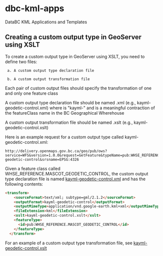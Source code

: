 # dbc-kml-apps
DataBC KML Applications and Templates

Creating a custom output type in GeoServer using XSLT
-----------------------------------------------------

 To create a custom output type in GeoServer using XSLT, you need to define two files:

     a. A custom output type declaration file

     b. A custom output transformation file

 Each pair of custom output files should specify the transformation of one and only one feature class 

 A custom output type declaration file should be named <formatName><featureClass>.xml (e.g., kayml-geodetic-control.xml)
    where <formatName> is "kayml-"
      and <featureClass> is a meaningful contraction of the featureClass name in the BC Geographical Wherehouse
    
 A custom output transformation file should be named <formatName><featureClass>.xslt (e.g., kayml-geodetic-control.xslt)
 
 Here is an example request for a custom output type called kayml-geodetic-control.xml:
 
    http://delivery.openmaps.gov.bc.ca/geo/pub/ows?service=WFS&version=1.0.0&request=GetFeature&typeName=pub:WHSE_REFERENCE.MASCOT_GEODETIC_CONTROL&maxFeatures=50&outputFormat=kayml-geodetic-control&srsname=EPSG:4326
 
 Given a feature class called WHSE_REFERENCE.MASCOT_GEODETIC_CONTROL, the custom output type declaration file is named [kayml-geodetic-control.xml](https://github.com/mraross/dbc-kml-apps/blob/master/xslt/kayml-geodetic-control.xml) and has the following contents:

 ```html
 <transform>
     <sourceFormat>text/xml; subtype=gml/2.1.2</sourceFormat>
     <outputFormat>kayml-geodetic-control</outputFormat>
     <outputMimeType>application/vnd.google-earth.kml+xml</outputMimeType>
     <fileExtension>kml</fileExtension>
     <xslt>kayml-geodetic-control.xslt</xslt>
     <featureType>
       <id>pub:WHSE_REFERENCE.MASCOT_GEODETIC_CONTROL</id>
     </featureType>
   </transform>     
 ```   
  
 For an example of a custom output type transformation file, see [kayml-geodetic-control.xslt](https://github.com/mraross/dbc-kml-apps/blob/master/xslt/kayml-geodetic-control.xslt)
 

